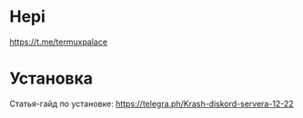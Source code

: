 # Hepi
https://t.me/termuxpalace
# Установка
Статья-гайд по установке: https://telegra.ph/Krash-diskord-servera-12-22
